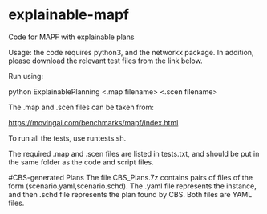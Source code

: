 # explainable-mapf
Code for MAPF with explainable plans

Usage: the code requires python3, and the networkx package.
In addition, please download the relevant test files from the link below.

Run using:

python ExplainablePlanning <.map filename> <.scen filename> <number of agents> <number of segments> <max timeout>

The .map and .scen files can be taken from:

https://movingai.com/benchmarks/mapf/index.html

To run all the tests, use runtests.sh. 

The required .map and .scen files are listed in tests.txt, and should be put in the same folder as the code and script files.

#CBS-generated Plans 
The file CBS_Plans.7z contains pairs of files of the form (scenario.yaml,scenario.schd).
The .yaml file represents the instance, and then .schd file represents the plan found by CBS.
Both files are YAML files.

